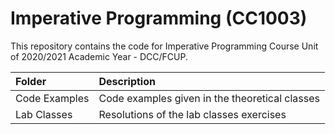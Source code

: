 # Imperative Programming (CC1003)
This repository contains the code for Imperative Programming Course Unit of 2020/2021 Academic Year - DCC/FCUP.

| Folder          | Description |
| :------------------ | :------------------------------------------------------------------------------|
| Code Examples  | Code examples given in the theoretical classes |
| Lab Classes           | Resolutions of the lab classes exercises  |
